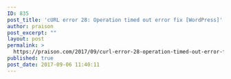 ```yaml
---
ID: 835
post_title: 'cURL error 28: Operation timed out error fix [WordPress]'
author: praison
post_excerpt: ""
layout: post
permalink: >
  https://praison.com/2017/09/curl-error-28-operation-timed-out-error-fix-wordpress/
published: true
post_date: 2017-09-06 11:40:11
---
```

<script src="https://gist.github.com/MervinPraison/f10079d3418d721e6dac4efc9a394af3.js"></script>